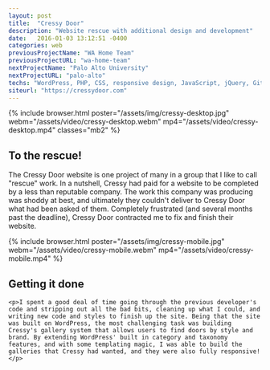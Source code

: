 ```yaml
---
layout: post
title:  "Cressy Door"
description: "Website rescue with additional design and development"
date:   2016-01-03 13:12:51 -0400
categories: web
previousProjectName: "WA Home Team"
previousProjectURL: "wa-home-team"
nextProjectName: "Palo Alto University"
nextProjectURL: "palo-alto"
techs: "WordPress, PHP, CSS, responsive design, JavaScript, jQuery, Git"
siteurl: "https://cressydoor.com"
---
```

<div class="container-thin mx-auto p2">
{% include browser.html poster="/assets/img/cressy-desktop.jpg" webm="/assets/video/cressy-desktop.webm" mp4="/assets/video/cressy-desktop.mp4" classes="mb2" %}
<h2>To the rescue!</h2>
<p>The Cressy Door website is one project of many in a group that I like to call "rescue" work. In a nutshell, Cressy had paid for a website to be completed by a less than reputable company. The work this company was producing was shoddy at best, and ultimately they couldn't deliver to Cressy Door what had been asked of them. Completely frustrated (and several months past the deadline), Cressy Door contracted me to fix and finish their website.</p>
</div>

<div class="container mx-auto p2 clearfix">
  <div class="col col-12 sm-col-4">
    {% include browser.html poster="/assets/img/cressy-mobile.jpg" webm="/assets/video/cressy-mobile.webm" mp4="/assets/video/cressy-mobile.mp4" %}
  </div>
  <div class="col col-12 sm-col-8 sm-p4">
    <h2>Getting it done</h2>

    <p>I spent a good deal of time going through the previous developer's code and stripping out all the bad bits, cleaning up what I could, and writing new code and styles to finish up the site. Being that the site was built on WordPress, the most challenging task was building Cressy's gallery system that allows users to find doors by style and brand. By extending WordPress' built in category and taxonomy features, and with some templating magic, I was able to build the galleries that Cressy had wanted, and they were also fully responsive!</p>
  </div>
</div>